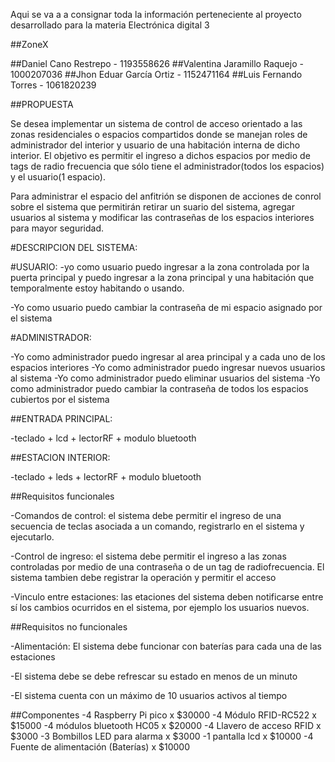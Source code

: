 Aqui se va a a consignar toda la información perteneciente al proyecto desarrollado para la materia Electrónica digital 3

##ZoneX

##Daniel Cano Restrepo - 1193558626 ##Valentina Jaramillo Raquejo - 1000207036 ##Jhon Eduar García Ortiz - 1152471164 ##Luis Fernando Torres - 1061820239

##PROPUESTA

Se desea implementar un sistema de control de acceso orientado a las zonas residenciales o espacios compartidos donde se manejan roles de administrador del interior y usuario de una habitación interna de dicho interior. El objetivo es permitir el ingreso a dichos espacios por medio de tags de radio frecuencia que sólo tiene el administrador(todos los espacios) y el usuario(1 espacio).

Para administrar el espacio del anfitrión se disponen de acciones de conrol sobre el sistema que permitirán retirar un suario del sistema, agregar usuarios al sistema y modificar las contraseñas de los espacios interiores para mayor seguridad.

#DESCRIPCION DEL SISTEMA:

#USUARIO: -yo como usuario puedo ingresar a la zona controlada por la puerta principal y puedo ingresar a la zona principal y una habitación que temporalmente estoy habitando o usando.

-Yo como usuario puedo cambiar la contraseña de mi espacio asignado por el sistema

#ADMINISTRADOR:

-Yo como administrador puedo ingresar al area principal y a cada uno de los espacios interiores -Yo como administrador puedo ingresar nuevos usuarios al sistema -Yo como administrador puedo eliminar usuarios del sistema -Yo como administrador puedo cambiar la contraseña de todos los espacios cubiertos por el sistema

##ENTRADA PRINCIPAL:

-teclado + lcd + lectorRF + modulo bluetooth

##ESTACION INTERIOR:

-teclado + leds + lectorRF + modulo bluetooth

##Requisitos funcionales

-Comandos de control: el sistema debe permitir el ingreso de una secuencia de teclas asociada a un comando, registrarlo en el sistema y ejecutarlo.

-Control de ingreso: el sistema debe permitir el ingreso a las zonas controladas por medio de una contraseña o de un tag de radiofrecuencia. El sistema tambien debe registrar la operación y permitir el acceso

-Vinculo entre estaciones: las etaciones del sistema deben notificarse entre sí los cambios ocurridos en el sistema, por ejemplo los usuarios nuevos.

##Requisitos no funcionales

-Alimentación: El sistema debe funcionar con baterías para cada una de las estaciones

-El sistema debe se debe refrescar su estado en menos de un minuto

-El sistema cuenta con un máximo de 10 usuarios activos al tiempo

##Componentes -4 Raspberry Pi pico x $30000 -4 Módulo RFID-RC522 x $15000 -4 módulos bluetooth HC05 x $20000 -4 Llavero de acceso RFID x $3000 -3 Bombillos LED para alarma x $3000 -1 pantalla lcd x $10000 -4 Fuente de alimentación (Baterías) x $10000

